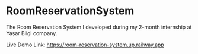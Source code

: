 # RoomReservationSystem
The Room Reservation System I developed during my 2-month internship at Yaşar Bilgi company.

Live Demo Link: https://room-reservation-system.up.railway.app
